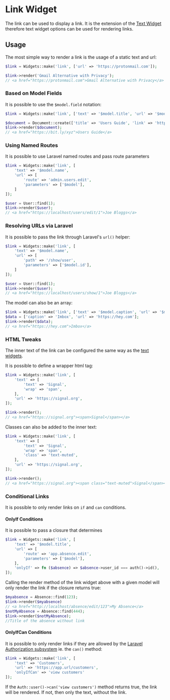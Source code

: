 # Link Widget

The link can be used to display a link. It is the extension of the
[Text Widget](widget-text.md) therefore text widget options can be used
for rendering links.

## Usage

The most simple way to render a link is the usage of a static text and url:

```php
$link = Widgets::make('link', ['url' => 'https://protonmail.com']);

$link->render('Gmail Alternative with Privacy');
// <a href="https://protonmail.com">Gmail Alternative with Privacy</a>
```

### Based on Model Fields

It is possible to use the `$model.field` notation:

```php
$link = Widgets::make('link', ['text' => '$model.title', 'url' => '$model.link']);

$document = Document::create(['title' => 'Users Guide', 'link' => 'https://bit.ly/xyz']);
$link->render($document);
// <a href="https://bit.ly/xyz">Users Guide</a>
```

### Using Named Routes

It is possible to use Laravel named routes and pass route parameters

```php
$link = Widgets::make('link', [
    'text' => '$model.name',
    'url' => [
        'route' => 'admin.users.edit',
        'parameters' => ['$model'],
    ]
]);

$user = User::find(1);
$link->render($user);
// <a href="https://localhost/users/edit/1">Joe Bloggs</a>
```

### Resolving URLs via Laravel

It is possible to pass the link through Laravel's `url()` helper:

```php
$link = Widgets::make('link', [
    'text' => '$model.name',
    'url' => [
        'path' => '/show/user',
        'parameters' => ['$model.id'],
    ]
]);

$user = User::find(1);
$link->render($user);
// <a href="https://localhost/users/show/1">Joe Bloggs</a>
```

The model can also be an array:

```php
$link = Widgets::make('link', ['text' => '$model.caption', 'url' => '$model.path']);
$data = ['caption' => 'Imbox', 'url' => 'https://hey.com'];
$link->render($data);
// <a href="https://hey.com">Imbox</a>
```

### HTML Tweaks

The inner text of the link can be configured the same way as the
[text widgets](widget-text.md).

It is possible to define a wrapper html tag:

```php
$link = Widgets::make('link', [
    'text' => [
        'text' => 'Signal',
        'wrap' => 'span',
    ],
    'url' => 'https://signal.org',
]);

$link->render();
// <a href="https://signal.org"><span>Signal</span></a>
```

Classes can also be added to the inner text:

```php
$link = Widgets::make('link', [
    'text' => [
        'text' => 'Signal',
        'wrap' => 'span',
        'class' => 'text-muted',
    ],
    'url' => 'https://signal.org',
]);

$link->render();
// <a href="https://signal.org"><span class="text-muted">Signal</span></a>
```

### Conditional Links

It is possible to only render links on `if` and `can` conditions.

#### OnlyIf Conditions

It is possible to pass a closure that determines

```php
$link = Widgets::make('link', [
    'text' => '$model.title',
    'url' => [
        'route' => 'app.absence.edit',
        'parameters' => ['$model'],
    ],
    'onlyIf' => fn ($absence) => $absence->user_id === auth()->id(),
]);
```

Calling the render method of the link widget above with a given model will only render the link if the closure returns true:

```php
$myabsence = Absence::find(123);
$link->render($myabsence)
// <a href="http://localhost/absence/edit/123">My Absence</a>
$notMyAbsence = Absence::find(444);
$link->render($notMyAbsence);
//Title of the absence without link
```

#### OnlyIfCan Conditions

It is possible to only render links if they are allowed by the
[Laravel Authorization subsystem](https://laravel.com/docs/10.x/authorization#authorizing-actions-using-policies)
ie. the `can()` method:

```php
$link = Widgets::make('link', [
    'text' => 'Customers',
    'url' => 'https://app.url/customers',
    'onlyIfCan' => 'view customers'
]);
```

If the `Auth::user()->can('view customers')` method returns true, the
link will be rendered. If not, then only the text, without the link.
